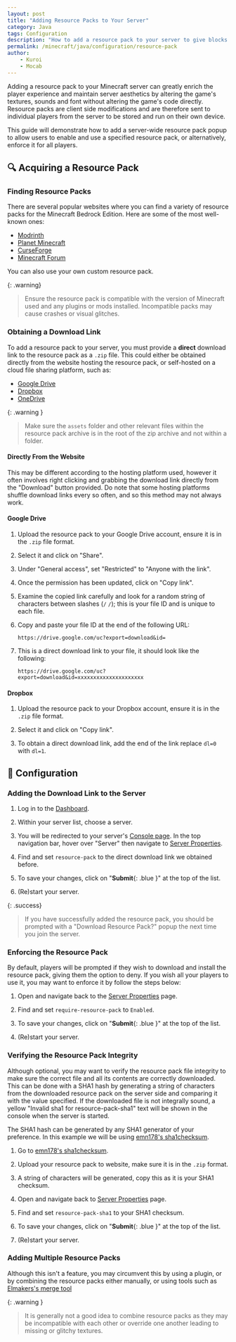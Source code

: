 ```yaml
---
layout: post
title: "Adding Resource Packs to Your Server"
category: Java
tags: Configuration
description: "How to add a resource pack to your server to give blocks and textures a new look and feel."
permalink: /minecraft/java/configuration/resource-pack
author:
    - Kuroi
    - Mocab
---
```


Adding a resource pack to your Minecraft server can greatly enrich the player experience and maintain server aesthetics by altering the game's textures, sounds and font without altering the game's code directly. Resource packs are client side modifications and are therefore sent to individual players from the server to be stored and run on their own device.

This guide will demonstrate how to add a server-wide resource pack popup to allow users to enable and use a specified resource pack, or alternatively, enforce it for all players.

## :mag: Acquiring a Resource Pack

### Finding Resource Packs

There are several popular websites where you can find a variety of resource packs for the Minecraft Bedrock Edition. Here are some of the most well-known ones:

-   [Modrinth](https://modrinth.com/resourcepacks "Modrinth is a platform tailored for Minecraft players and mod developers, offering a curated selection of mods, texture packs, and community content.")
-   [Planet Minecraft](https://www.planetminecraft.com/ "A community-driven platform where users share various Minecraft content, including resource packs")
-   [CurseForge](https://curseforge.com/minecraft/texture-packs/ "Known for hosting mods and addons for games, including Minecraft. It features a wide range of resource packs for Java Edition.")
-   [Minecraft Forum](https://www.minecraftforum.net/forums/mapping-and-modding-java-edition/resource-packs "A longstanding community forum where players discuss and share Minecraft-related content, including resource packs.")

You can also use your own custom resource pack.

{: .warning}

> Ensure the resource pack is compatible with the version of Minecraft used and any plugins or mods installed. Incompatible packs may cause crashes or visual glitches.

### Obtaining a Download Link

To add a resource pack to your server, you must provide a **direct** download link to the resource pack as a `.zip` file. This could either be obtained directly from the website hosting the resource pack, or self-hosted on a cloud file sharing platform, such as:

-   [Google Drive](https://www.google.com/drive/)
-   [Dropbox](https://www.dropbox.com/)
-   [OneDrive](https://onedrive.live.com/about/en-gb/)

{: .warning }

> Make sure the `assets` folder and other relevant files within the resource pack archive is in the root of the zip archive and not within a folder.

#### Directly From the Website

This may be different according to the hosting platform used, however it often involves right clicking and grabbing the download link directly from the "Download" button provided. Do note that some hosting platforms shuffle download links every so often, and so this method may not always work.

#### Google Drive

1. Upload the resource pack to your Google Drive account, ensure it is in the `.zip` file format.

2. Select it and click on "Share".

3. Under "General access", set "Restricted" to "Anyone with the link".

4. Once the permission has been updated, click on "Copy link".

5. Examine the copied link carefully and look for a random string of characters between slashes (`/` `/`); this is your file ID and is unique to each file.

6. Copy and paste your file ID at the end of the following URL:

    ```
    https://drive.google.com/uc?export=download&id=
    ```

7. This is a direct download link to your file, it should look like the following:

    ```
    https://drive.google.com/uc?export=download&id=xxxxxxxxxxxxxxxxxxxxx
    ```

#### Dropbox

1. Upload the resource pack to your Dropbox account, ensure it is in the `.zip` file format.

2. Select it and click on "Copy link".

3. To obtain a direct download link, add the end of the link replace `dl=0` with `dl=1`.

## :wrench: Configuration

### Adding the Download Link to the Server

1. Log in to the [Dashboard](https://client.falixnodes.net/).

2. Within your server list, choose a server.

3. You will be redirected to your server's [Console page](https://client.falixnodes.net/server/console). In the top navigation bar, hover over "Server" then navigate to [Server Properties](https://client.falixnodes.net/server/properties).

4. Find and set `resource-pack` to the direct download link we obtained before.

5. To save your changes, click on "**Submit**{: .blue }" at the top of the list.

6. (Re)start your server.

{: .success}

> If you have successfully added the resource pack, you should be prompted with a "Download Resource Pack?" popup the next time you join the server.

### Enforcing the Resource Pack

By default, players will be prompted if they wish to download and install the resource pack, giving them the option to deny. If you wish all your players to use it, you may want to enforce it by follow the steps below:

1. Open and navigate back to the [Server Properties](https://client.falixnodes.net/server/properties) page.

2. Find and set `require-resource-pack` to `Enabled`.

3. To save your changes, click on "**Submit**{: .blue }" at the top of the list.

4. (Re)start your server.

### Verifying the Resource Pack Integrity

Although optional, you may want to verify the resource pack file integrity to make sure the correct file and all its contents are correctly downloaded. This can be done with a SHA1 hash by generating a string of characters from the downloaded resource pack on the server side and comparing it with the value specified. If the downloaded file is not integrally sound, a yellow "Invalid sha1 for resource-pack-sha1" text will be shown in the console when the server is started.

The SHA1 hash can be generated by any SHA1 generator of your preference. In this example we will be using [emn178's sha1checksum](https://emn178.github.io/online-tools/sha1_checksum.html).

1. Go to [emn178's sha1checksum](https://emn178.github.io/online-tools/sha1_checksum.html).

2. Upload your resource pack to website, make sure it is in the `.zip` format.

3. A string of characters will be generated, copy this as it is your SHA1 checksum.

4. Open and navigate back to [Server Properties](https://client.falixnodes.net/server/properties) page.

5. Find and set `resource-pack-sha1` to your SHA1 checksum.

6. To save your changes, click on "**Submit**{: .blue }" at the top of the list.

7. (Re)start your server.

### Adding Multiple Resource Packs

Although this isn't a feature, you may circumvent this by using a plugin, or by combining the resource packs either manually, or using tools such as [Elmakers's merge tool](https://merge.elmakers.com/)

{: .warning }

> It is generally not a good idea to combine resource packs as they may be incompatible with each other or override one another leading to missing or glitchy textures.
